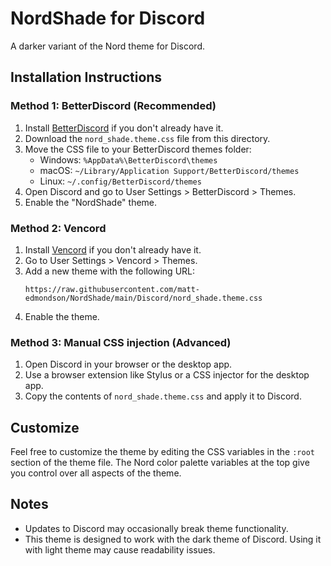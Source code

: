 # NordShade for Discord

A darker variant of the Nord theme for Discord.

## Installation Instructions

### Method 1: BetterDiscord (Recommended)

1. Install [BetterDiscord](https://betterdiscord.app/) if you don't already have it.
2. Download the `nord_shade.theme.css` file from this directory.
3. Move the CSS file to your BetterDiscord themes folder:
   - Windows: `%AppData%\BetterDiscord\themes`
   - macOS: `~/Library/Application Support/BetterDiscord/themes`
   - Linux: `~/.config/BetterDiscord/themes`
4. Open Discord and go to User Settings > BetterDiscord > Themes.
5. Enable the "NordShade" theme.

### Method 2: Vencord

1. Install [Vencord](https://vencord.dev/) if you don't already have it.
2. Go to User Settings > Vencord > Themes.
3. Add a new theme with the following URL:
   ```
   https://raw.githubusercontent.com/matt-edmondson/NordShade/main/Discord/nord_shade.theme.css
   ```
4. Enable the theme.

### Method 3: Manual CSS injection (Advanced)

1. Open Discord in your browser or the desktop app.
2. Use a browser extension like Stylus or a CSS injector for the desktop app.
3. Copy the contents of `nord_shade.theme.css` and apply it to Discord.

## Customize

Feel free to customize the theme by editing the CSS variables in the `:root` section of the theme file. The Nord color palette variables at the top give you control over all aspects of the theme.

## Notes

- Updates to Discord may occasionally break theme functionality.
- This theme is designed to work with the dark theme of Discord. Using it with light theme may cause readability issues.
